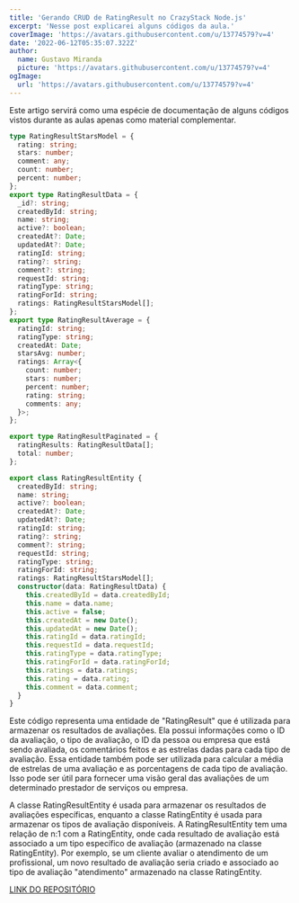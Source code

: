 ```yaml
---
title: 'Gerando CRUD de RatingResult no CrazyStack Node.js'
excerpt: 'Nesse post explicarei alguns códigos da aula.'
coverImage: 'https://avatars.githubusercontent.com/u/13774579?v=4'
date: '2022-06-12T05:35:07.322Z'
author:
  name: Gustavo Miranda
  picture: 'https://avatars.githubusercontent.com/u/13774579?v=4'
ogImage:
  url: 'https://avatars.githubusercontent.com/u/13774579?v=4'
---
```

Este artigo servirá como uma espécie de documentação de alguns códigos vistos durante as aulas apenas como material complementar.

```typescript
type RatingResultStarsModel = {
  rating: string;
  stars: number;
  comment: any;
  count: number;
  percent: number;
};
export type RatingResultData = {
  _id?: string;
  createdById: string;
  name: string;
  active?: boolean;
  createdAt?: Date;
  updatedAt?: Date;
  ratingId: string;
  rating?: string;
  comment?: string;
  requestId: string;
  ratingType: string;
  ratingForId: string;
  ratings: RatingResultStarsModel[];
};
export type RatingResultAverage = {
  ratingId: string;
  ratingType: string;
  createdAt: Date;
  starsAvg: number;
  ratings: Array<{
    count: number;
    stars: number;
    percent: number;
    rating: string;
    comments: any;
  }>;
};

export type RatingResultPaginated = {
  ratingResults: RatingResultData[];
  total: number;
};

export class RatingResultEntity {
  createdById: string;
  name: string;
  active?: boolean;
  createdAt?: Date;
  updatedAt?: Date;
  ratingId: string;
  rating?: string;
  comment?: string;
  requestId: string;
  ratingType: string;
  ratingForId: string;
  ratings: RatingResultStarsModel[];
  constructor(data: RatingResultData) {
    this.createdById = data.createdById;
    this.name = data.name;
    this.active = false;
    this.createdAt = new Date();
    this.updatedAt = new Date();
    this.ratingId = data.ratingId;
    this.requestId = data.requestId;
    this.ratingType = data.ratingType;
    this.ratingForId = data.ratingForId;
    this.ratings = data.ratings;
    this.rating = data.rating;
    this.comment = data.comment;
  }
}

``` 
Este código representa uma entidade de "RatingResult" que é utilizada para armazenar os resultados de avaliações. Ela possui informações como o ID da avaliação, o tipo de avaliação, o ID da pessoa ou empresa que está sendo avaliada, os comentários feitos e as estrelas dadas para cada tipo de avaliação. Essa entidade também pode ser utilizada para calcular a média de estrelas de uma avaliação e as porcentagens de cada tipo de avaliação. Isso pode ser útil para fornecer uma visão geral das avaliações de um determinado prestador de serviços ou empresa.

A classe RatingResultEntity é usada para armazenar os resultados de avaliações específicas, enquanto a classe RatingEntity é usada para armazenar os tipos de avaliação disponíveis. A RatingResultEntity tem uma relação de n:1 com a RatingEntity, onde cada resultado de avaliação está associado a um tipo específico de avaliação (armazenado na classe RatingEntity). Por exemplo, se um cliente avaliar o atendimento de um profissional, um novo resultado de avaliação seria criado e associado ao tipo de avaliação "atendimento" armazenado na classe RatingEntity.

[LINK DO REPOSITÓRIO](https://github.com/gumiranda/CrazyStackNodeJs)